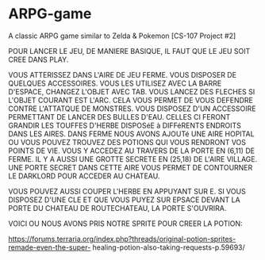 # ARPG-game
A classic ARPG game similar to Zelda &amp; Pokemon [CS-107 Project #2]

POUR LANCER LE JEU, DE MANIERE BASIQUE, IL FAUT QUE LE JEU SOIT CREE DANS PLAY.

VOUS ATTERISSEZ DANS L'AIRE DE JEU FERME. VOUS DISPOSER DE QUELQUES ACCESSOIRES.
VOUS LES UTILISEZ AVEC LA BARRE D'ESPACE, CHANGEZ L'OBJET AVEC TAB.
VOUS LANCEZ DES FLECHES SI L'OBJET COURANT EST L'ARC. CELA VOUS PERMET DE VOUS DEFENDRE
CONTRE L'ATTATQUE DE MONSTRES.
VOUS DISPOSEZ D'UN ACCESSOIRE PERMETTANT DE LANCER DES BULLES D'EAU.
CELLES CI FERONT GRANDIR LES TOUFFES D'HERBE DISPOSéE à DIFFéRENTS ENDROITS DANS LES AIRES.
DANS FERME NOUS AVONS AJOUTé UNE AIRE HOPITAL OU VOUS POUVEZ TROUVEZ DES POTIONS
QUI VOUS RENDRONT VOS POINTS DE VIE. VOUS Y ACCEDEZ AU TRAVERS DE LA PORTE EN (6,11) DE FERME.
IL Y A AUSSI UNE GROTTE SECRETE EN (25,18) DE L'AIRE VILLAGE. UNE PORTE SECRET DANS CETTE AIRE VOUS PERMET
DE CONTOURNER LE DARKLORD POUR ACCEDER AU CHATEAU.

VOUS POUVEZ AUSSI COUPER L'HERBE EN APPUYANT SUR E.
SI VOUS DISPOSEZ D'UNE CLE ET QUE VOUS PUYEZ SUR EPSACE DEVANT LA PORTE DU CHATEAU DE ROUTECHATEAU, LA PORTE S'OUVRIRA.


VOICI OU NOUS AVONS PRIS NOTRE SPRITE POUR CREER LA POTION:

https://forums.terraria.org/index.php?threads/original-potion-sprites-remade-even-the-super-
healing-potion-also-taking-requests-p.59693/